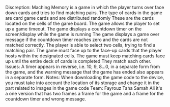 
Discreption: Maching Memory is a game in which the player turns over face down cards and tries to find matching pairs. The type of cards in the game are card game cards and are distributed randomly These are the cards located on the cells of the game board. The game allows the player to set up a game timeout. The game displays a countdown timer on the screen/display while the game is running The game displays a game over message if the countdown timer reaches zero and the cards are not matched correctly. The player is able to select two cells, trying to find a matching pair. The game must face up to the face-up cards that the player hosts within the designated cells. The game must keep matching cards face up until the entire deck of cards is completed They match each other. Issues: A timer appears in reverse, i.e. 10, 9, 8...0, in a separate form from the game, and the warning message that the game has ended also appears in a separate form. Notes: When downloading the game code to the device, you must take into account the location of its storage and change it in the part related to images in the game code Team: Fayrouz Taha Samah Ali
it's a one version that has two frames a frame for the game and a frame for the countdown timer and wrong message.
